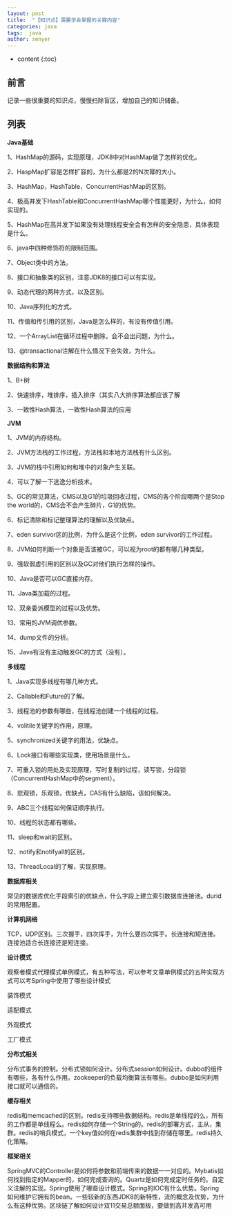 ```yaml
---
layout: post
title:  "【知识点】需要学会掌握的关键内容"
categories: java
tags:  java 
author: senyer
---
```


* content
{:toc}





## 前言
记录一些很重要的知识点，慢慢扫除盲区，增加自己的知识储备。

## 列表

**Java基础**

1、HashMap的源码，实现原理，JDK8中对HashMap做了怎样的优化。

2、HaspMap扩容是怎样扩容的，为什么都是2的N次幂的大小。

3、HashMap，HashTable，ConcurrentHashMap的区别。

4、极高并发下HashTable和ConcurrentHashMap哪个性能更好，为什么，如何实现的。

5、HashMap在高并发下如果没有处理线程安全会有怎样的安全隐患，具体表现是什么。

6、java中四种修饰符的限制范围。

7、Object类中的方法。

8、接口和抽象类的区别，注意JDK8的接口可以有实现。

9、动态代理的两种方式，以及区别。

10、Java序列化的方式。

11、传值和传引用的区别，Java是怎么样的，有没有传值引用。

12、一个ArrayList在循环过程中删除，会不会出问题，为什么。

13、@transactional注解在什么情况下会失效，为什么。

**数据结构和算法**

1、B+树

2、快速排序，堆排序，插入排序（其实八大排序算法都应该了解

3、一致性Hash算法，一致性Hash算法的应用

**JVM**

1、JVM的内存结构。

2、JVM方法栈的工作过程，方法栈和本地方法栈有什么区别。

3、JVM的栈中引用如何和堆中的对象产生关联。

4、可以了解一下逃逸分析技术。

5、GC的常见算法，CMS以及G1的垃圾回收过程，CMS的各个阶段哪两个是Stop the world的，CMS会不会产生碎片，G1的优势。

6、标记清除和标记整理算法的理解以及优缺点。

7、eden survivor区的比例，为什么是这个比例，eden survivor的工作过程。

8、JVM如何判断一个对象是否该被GC，可以视为root的都有哪几种类型。

9、强软弱虚引用的区别以及GC对他们执行怎样的操作。

10、Java是否可以GC直接内存。

11、Java类加载的过程。

12、双亲委派模型的过程以及优势。

13、常用的JVM调优参数。

14、dump文件的分析。

15、Java有没有主动触发GC的方式（没有）。

**多线程**

1、Java实现多线程有哪几种方式。

2、Callable和Future的了解。

3、线程池的参数有哪些，在线程池创建一个线程的过程。

4、volitile关键字的作用，原理。

5、synchronized关键字的用法，优缺点。

6、Lock接口有哪些实现类，使用场景是什么。

7、可重入锁的用处及实现原理，写时复制的过程，读写锁，分段锁（ConcurrentHashMap中的segment）。

8、悲观锁，乐观锁，优缺点，CAS有什么缺陷，该如何解决。

9、ABC三个线程如何保证顺序执行。

10、线程的状态都有哪些。

11、sleep和wait的区别。

12、notify和notifyall的区别。

13、ThreadLocal的了解，实现原理。

**数据库相关**

常见的数据库优化手段索引的优缺点，什么字段上建立索引数据库连接池。durid的常用配置。

**计算机网络**

TCP，UDP区别。三次握手，四次挥手，为什么要四次挥手。长连接和短连接。连接池适合长连接还是短连接。

**设计模式**

观察者模式代理模式单例模式，有五种写法，可以参考文章单例模式的五种实现方式可以考Spring中使用了哪些设计模式

装饰模式

适配模式

外观模式

工厂模式

**分布式相关**

分布式事务的控制。分布式锁如何设计。分布式session如何设计。dubbo的组件有哪些，各有什么作用。zookeeper的负载均衡算法有哪些。dubbo是如何利用接口就可以通信的。

**缓存相关**

redis和memcached的区别。redis支持哪些数据结构。redis是单线程的么，所有的工作都是单线程么。redis如何存储一个String的。redis的部署方式，主从，集群。redis的哨兵模式，一个key值如何在redis集群中找到存储在哪里。redis持久化策略。

**框架相关**

SpringMVC的Controller是如何将参数和前端传来的数据一一对应的。Mybatis如何找到指定的Mapper的，如何完成查询的。Quartz是如何完成定时任务的。自定义注解的实现。Spring使用了哪些设计模式。Spring的IOC有什么优势。Spring如何维护它拥有的bean。一些较新的东西JDK8的新特性，流的概念及优势，为什么有这种优势。区块链了解如何设计双11交易总额面板，要做到高并发高可用


 


